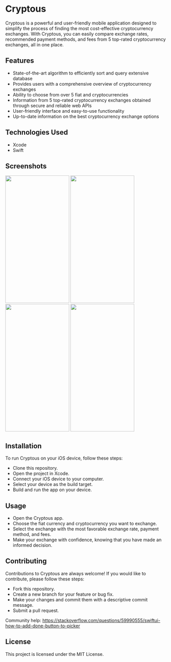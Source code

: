 # Cryptous
Cryptous is a powerful and user-friendly mobile application designed to simplify the process of finding the most cost-effective cryptocurrency exchanges. With Cryptous, you can easily compare exchange rates, recommended payment methods, and fees from 5 top-rated cryptocurrency exchanges, all in one place.

## Features
- State-of-the-art algorithm to efficiently sort and query extensive database
- Provides users with a comprehensive overview of cryptocurrency exchanges
- Ability to choose from over 5 fiat and cryptocurrencies
- Information from 5 top-rated cryptocurrency exchanges obtained through secure and reliable web APIs
- User-friendly interface and easy-to-use functionality
- Up-to-date information on the best cryptocurrency exchange options

## Technologies Used
- Xcode
- Swift

## Screenshots
<img src="https://user-images.githubusercontent.com/43912641/216150390-191b9c38-9ff6-4090-b668-7bde19d56d48.png" width="200" height="400">
<img src="https://user-images.githubusercontent.com/43912641/216150518-21a85d8c-b09d-493b-98f9-5b40c958d92a.png" width="200" height="400">
<img src="https://user-images.githubusercontent.com/43912641/216150522-030ea548-c765-4956-9bca-407442fcef48.png" width="200" height="400">
<img src="https://user-images.githubusercontent.com/43912641/216150525-ec1e070b-06d8-440a-a42a-a30418737d47.png" width="200" height="400">

## Installation
To run Cryptous on your iOS device, follow these steps:

- Clone this repository.
- Open the project in Xcode.
- Connect your iOS device to your computer.
- Select your device as the build target.
- Build and run the app on your device.

## Usage
- Open the Cryptous app.
- Choose the fiat currency and cryptocurrency you want to exchange.
- Select the exchange with the most favorable exchange rate, payment method, and fees.
- Make your exchange with confidence, knowing that you have made an informed decision.

## Contributing
Contributions to Cryptous are always welcome! If you would like to contribute, please follow these steps:

- Fork this repository.
- Create a new branch for your feature or bug fix.
- Make your changes and commit them with a descriptive commit message.
- Submit a pull request.

Community help:
https://stackoverflow.com/questions/59990555/swiftui-how-to-add-done-button-to-picker

## License
This project is licensed under the MIT License.


